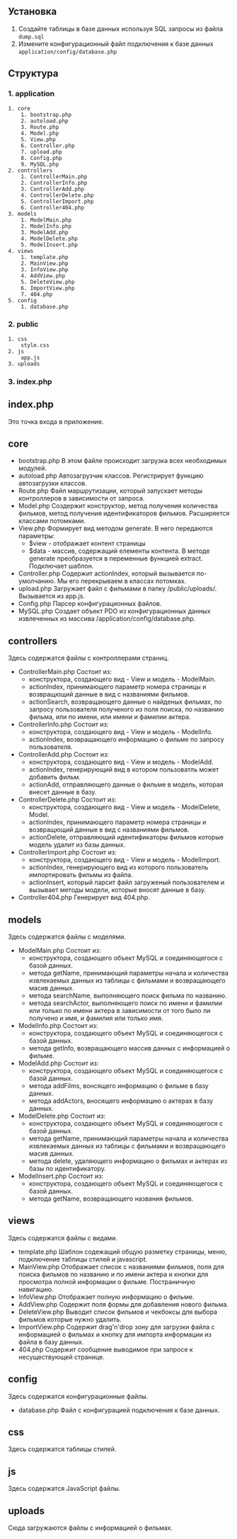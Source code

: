 ## Установка
1. Создайте таблицы в базе данных используя SQL запросы из файла `dump.sql`
2. Измените конфигурационный файл подключения к базе данных `application/config/database.php`


## Структура
### 1. application
    1. core
        1. bootstrap.php
        2. autoload.php
        3. Route.php
        4. Model.php
        5. View.php
        6. Controller.php
        7. upload.php
        8. Config.php
        9. MySQL.php
    2. controllers
        1. ControllerMain.php
        2. ControllerInfo.php
        3. ControllerAdd.php
        4. ControllerDelete.php
        5. ControllerImport.php
        6. Controller404.php
    3. models
        1. ModelMain.php
        2. ModelInfo.php
        3. ModelAdd.php
        4. ModelDelete.php
        5. ModelInsert.php
    4. views
        1. template.php
        2. MainView.php
        3. InfoView.php
        4. AddView.php
        5. DeleteView.php
        6. ImportView.php
        7. 404.php
    5. config
        1. database.php
### 2. public
    1. css
        style.css
    2. js
        app.js
    3. uploads
### 3. index.php


## index.php
Это точка входа в приложение.

## core
* bootstrap.php
В этом файле происходит загрузка всех необходимых модулей.
* autoload.php
Автозагрузчик классов. Регистрирует функцию автозагрузки классов.
* Route.php
Файл маршрутизации, который запускает методы контроллеров в зависимости от запроса.
* Model.php
Создержит конструктор, метод получения количества фильмов, метод получения идентификаторов фильмов.
 Расширяется классами потомками.
* View.php
Формирует вид методом generate. В него передаются параметры:
    - $view - отображает контент страницы
    - $data - массив, содержащий елементы контента. В методе generate преобразуется в переменные функцией extract.
 Подключает шаблон.
* Controller.php
 Содержит actionIndex, который вызывается по-умолчанию. Мы его перекрываем в классах потомках.
* upload.php
 Загружает файл с фильмами в папку /public/uploads/. Вызывается из app.js.
* Config.php
 Парсер конфигурационных файлов.
* MySQL.php
 Создает объект PDO из конфигурационных данных извлеченных из массива /application/config/database.php.

## controllers
Здесь содержатся файлы с контроллерами страниц.
* ControllerMain.php
Состоит из:
    - конструктора, создающего вид - View и модель - ModelMain.
    - actionIndex, принимающего параметр номера страницы и возвращющий данные в вид с названиями фильмов.
    - actionSearch, возвращающего данные о найденых фильмах, по запросу пользователя полученого из поля поиска, по названию
    фильма, или по имени, или имени и фамилии актера.
* ControllerInfo.php
Состоит из:
    - конструктора, создающего вид - View и модель - ModelInfo.
    - actionIndex, возвращающего информацию о фильме по запросу пользователя.
* ControllerAdd.php
Состоит из:
    - конструктора, создающего вид - View и модель - ModelAdd.
    - actionIndex, генерирующий вид в котором пользоватль может добавить фильм.
    - actionAdd, отправляющего данные о фильме в модель, которая внесет данные в базу.
* ControllerDelete.php
Состоит из:
    - конструктора, создающего вид - View и модель - ModelDelete, Model.
    - actionIndex,  принимающего параметр номера страницы и возвращющий данные в вид с названиями фильмов.
    - actionDelete, отправляющий идентификаторы фильмов которые модель удалит из базы данных.
* ControllerImport.php
Состоит из:
    - конструктора, создающего вид - View и модель - ModelImport.
    - actionIndex,  генерирующего вид из которого пользователь импортировать фильмы из файла.
    - actionInsert, который парсит файл загруженый пользователем и вызывает методы модели, которые вносят данные в базу.
* Controller404.php
Генерирует вид 404.php.
## models

Здесь содержатся файлы с моделями.
* ModelMain.php
Состоит из:
    - конструктора, создающего объект MySQL и соединяющегося с базой данных.
    - метода getName, принимающий параметры начала и количества извлекаемых данных из таблицы с фильмами и возвращающего
    масив данных.
    - метода searchName, выполняющего поиск фильма по названию.
    - метода searchActor, выполняющего поиск по имени и фамилии или только по имени актера в зависимости от того было
    ли получено и имя, и фамилия или только имя.
* ModelInfo.php
Состоит из:
    - конструктора, создающего объект MySQL и соединяющегося с базой данных.
    - метода getInfo, возвращающего массив данных с информацией о фильме.
* ModelAdd.php
Состоит из:
    - конструктора, создающего объект MySQL и соединяющегося с базой данных.
    - метода addFilms, вонсящего информацию о фильме в базу данных.
    - метода addActors, вносящего информацию о актерах в базу данных.
* ModelDelete.php
Состоит из:
    - конструктора, создающего объект MySQL и соединяющегося с базой данных.
    - метода getName, принимающий параметры начала и количества извлекаемых данных из таблицы с фильмами и возвращающего
    масив данных.
    - метода delete, удаляющего информацию о фильмах и актерах из базы по идентификатору.
* ModelInsert.php
Состоит из:
    - конструктора, создающего объект MySQL и соединяющегося с базой данных.
    - метода getName, возвращающего названия фильмов.
## views
Здесь содержатся файлы с видами.
* template.php
Шаблон содежащий общую разметку страницы, меню, подключение таблицы стилей и javascript.
* MainView.php
Отображает список с названиями фильмов, поля для поиска фильмов по названию и по имени актера и кнопки для просмотра
полной информации о фильме. Постраничную навигацию.
* InfoView.php
Отображает полную информацию о фильме.
* AddView.php
Содержит поля формы для добавления нового фильма.
* DeleteView.php
Выводит список фильмов и чекбоксы для выбора фильмов которые нужно удалить.
* ImportView.php
Содержит drag'n'drop зону для загрузки файла с информацией о фильмах и кнопку для импорта информации из файла в базу данных.
* 404.php
Содержит сообщение выводимое при запросе к несуществующей странице.
## config
Здесь содержатся конфигурационные файлы.
* database.php
Файл с конфигурацией подключения к базе данных.
## css
Здесь содержатся таблицы стилей.
## js
Здесь содержатся JavaScript файлы.
## uploads
Сюда загружаются файлы с информацией о фильмах.